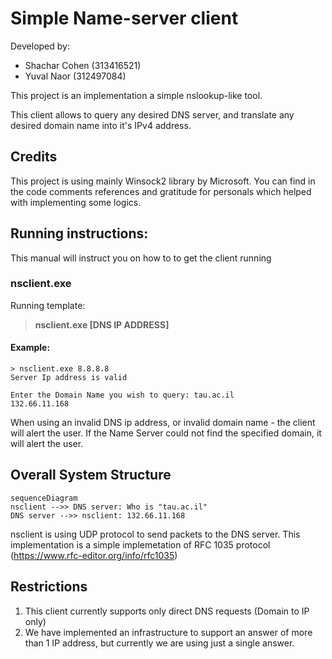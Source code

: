 # Simple Name-server client
Developed by:
* Shachar Cohen (313416521) 
* Yuval Naor (312497084) 

This project is an implementation a simple nslookup-like tool.

This client allows to query any desired DNS server, and translate any desired domain name into it's IPv4 address.

## Credits
This project is using mainly Winsock2 library by Microsoft.
You can find in the code comments references and gratitude for personals which helped with implementing some logics.

## Running instructions:

This manual will instruct you on how to to get the client running

### nsclient.exe

Running template: 
>**nsclient.exe [DNS IP ADDRESS]**

####	**Example**:
	> nsclient.exe 8.8.8.8
	Server Ip address is valid
	
	Enter the Domain Name you wish to query: tau.ac.il
	132.66.11.168
	
When using an invalid DNS ip address, or invalid domain name - the client will alert the user.
If the Name Server could not find the specified domain, it will alert the user.




## Overall System Structure


```mermaid
sequenceDiagram
nsclient -->> DNS server: Who is "tau.ac.il"
DNS server -->> nsclient: 132.66.11.168
```
nsclient is using UDP protocol to send packets to the DNS server.
This implementation is a simple implemetation of RFC 1035 protocol (https://www.rfc-editor.org/info/rfc1035)


 
## Restrictions
1. This client currently supports only direct DNS requests (Domain to IP only)
2. We have implemented an infrastructure to support an answer of more than 1 IP address, but currently we are using just a single answer.

